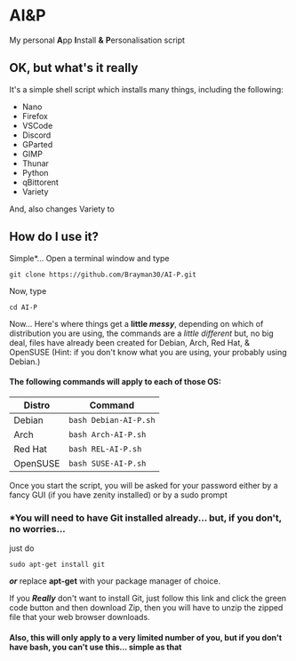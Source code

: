 
# AI&P
 My personal **A**pp **I**nstall **&** **P**ersonalisation script 

## OK, but what's it really

It's a simple shell script which installs many things, including the following:

 - Nano
 - Firefox
 - VSCode
 - Discord
 - GParted
 - GIMP
 - Thunar
 - Python
 - qBittorent
 - Variety

And, also changes Variety to 
## How do I use it?
Simple*...
Open a terminal window and type 

    git clone https://github.com/Brayman30/AI-P.git

Now, type 

    cd AI-P

Now... Here's where things get a **little *messy***, 
depending on which of distribution you are using, the commands are a *little different* but, no big deal, files have already been created for Debian, Arch, Red Hat, & OpenSUSE (Hint: if you don't know what you are using, your probably using Debian.)
#### The following commands will apply to each of those OS:
|Distro|Command|
|--|--|
|Debian|`bash Debian-AI-P.sh`|
|Arch|`bash Arch-AI-P.sh`|
|Red Hat|`bash REL-AI-P.sh`|
|OpenSUSE|`bash SUSE-AI-P.sh`|

Once you start the script, you will be asked for your password either by a fancy GUI (if you have zenity installed) or by a sudo prompt
### *You will need to have Git installed already... but, if you don't, no worries... 
just do

    sudo apt-get install git

***or*** replace **apt-get** with your package manager of choice.

If you ***Really*** don't want to install Git, just follow this link and click the green code button and then download Zip, then you will have to unzip the zipped file that your web browser downloads.
#### Also, this will only apply to a very limited number of you, but if you don't have bash, you can't use this... simple as that
